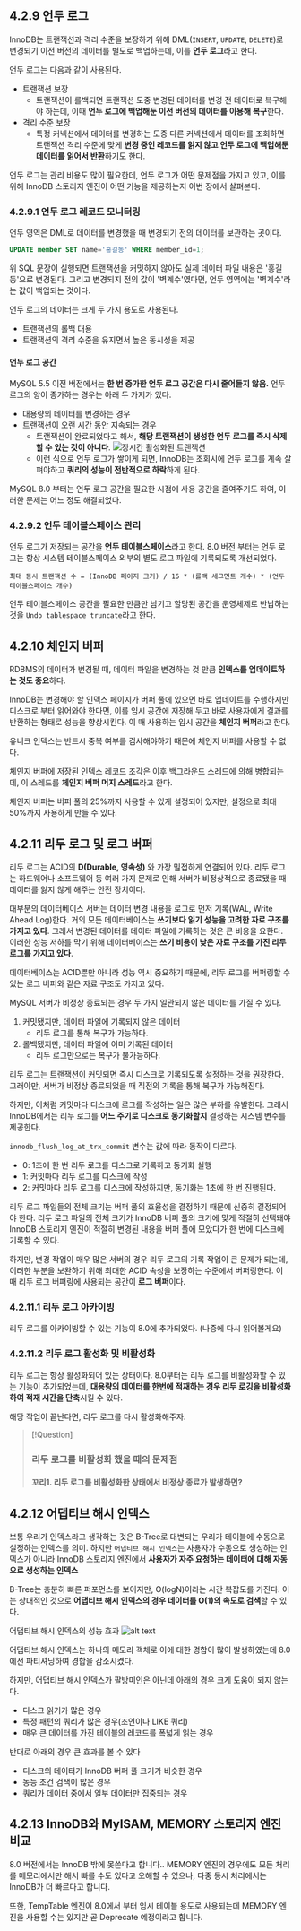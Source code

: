 ## 4.2.9 언두 로그

InnoDB는 트랜잭션과 격리 수준을 보장하기 위해 DML(`INSERT`, `UPDATE`, `DELETE`)로 변경되기 이전 버전의 데이터를 별도로 백업하는데, 이를 **언두 로그**라고 한다.

언두 로그는 다음과 같이 사용된다.

-   트랜잭션 보장
    -   트랜잭션이 롤백되면 트랜잭션 도중 변경된 데이터를 변경 전 데이터로 복구해야 하는데, 이때 **언두 로그에 백업해둔 이전 버전의 데이터를 이용해 복구**한다.
-   격리 수준 보장
    -   특정 커넥션에서 데이터를 변경하는 도중 다른 커넥션에서 데이터를 조회하면 트랜잭션 격리 수준에 맞게 **변경 중인 레코드를 읽지 않고 언두 로그에 백업해둔 데이터를 읽어서 반환**하기도 한다.

언두 로그는 관리 비용도 많이 필요한데, 언두 로그가 어떤 문제점을 가지고 있고, 이를 위해 InnoDB 스토리지 엔진이 어떤 기능을 제공하는지 이번 장에서 살펴본다.

### 4.2.9.1 언두 로그 레코드 모니터링

언두 영역은 DML로 데이터를 변경했을 때 변경되기 전의 데이터를 보관하는 곳이다.

```SQL
UPDATE member SET name='홍길동' WHERE member_id=1;
```

위 SQL 문장이 실행되면 트랜잭션을 커밋하지 않아도 실제 데이터 파일 내용은 '홍길동'으로 변경된다. 그리고 변경되지 전의 값이 '벽계수'였다면, 언두 영역에는 '벽계수'라는 값이 백업되는 것이다.

언두 로그의 데이터는 크게 두 가지 용도로 사용된다.

-   트랜잭션의 롤백 대용
-   트랜잭션의 격리 수준을 유지면서 높은 동시성을 제공

#### 언두 로그 공간

MySQL 5.5 이전 버전에서는 **한 번 증가한 언두 로그 공간은 다시 줄어들지 않음.** 언두 로그의 양이 증가하는 경우는 아래 두 가지가 있다.

-   대용량의 데이터를 변경하는 경우
-   트랜잭션이 오랜 시간 동안 지속되는 경우
    -   트랜잭션이 완료되었다고 해서, **해당 트랜잭션이 생성한 언두 로그를 즉시 삭제할 수 있는 것이 아니다**.
        ![장시간 활성화된 트랜잭션](images/4.16.png)
    -   이런 식으로 언두 로그가 쌓이게 되면, InnoDB는 조회시에 언두 로그를 계속 살펴야하고 **쿼리의 성능이 전반적으로 하락**하게 된다.

MySQL 8.0 부터는 언두 로그 공간을 필요한 시점에 사용 공간을 줄여주기도 하여, 이러한 문제는 어느 정도 해결되었다.

### 4.2.9.2 언두 테이블스페이스 관리

언두 로그가 저장되는 공간을 **언두 테이블스페이스**라고 한다. 8.0 버전 부터는 언두 로그는 항상 시스템 테이블스페이스 외부의 별도 로그 파일에 기록되도록 개선되었다.

```Text
최대 동시 트랜잭션 수 = (InnoDB 페이지 크기) / 16 * (롤백 세그먼트 개수) * (언두 테이블스페이스 개수)
```

언두 테이블스페이스 공간을 필요한 만큼만 남기고 할당된 공간을 운영체제로 반납하는 것을 `Undo tablespace truncate`라고 한다.

## 4.2.10 체인지 버퍼

RDBMS의 데이터가 변경될 때, 데이터 파일을 변경하는 것 만큼 **인덱스를 업데이트하는 것도 중요**하다.

InnoDB는 변경해야 할 인덱스 페이지가 버퍼 풀에 있으면 바로 업데이트를 수행하지만 디스크로 부터 읽어와야 한다면, 이를 임시 공간에 저장해 두고 바로 사용자에게 결과를 반환하는 형태로 성능을 향상시킨다. 이 때 사용하는 임시 공간을 **체인지 버퍼**라고 한다.

유니크 인덱스는 반드시 중복 여부를 검사해야하기 때문에 체인지 버퍼를 사용할 수 없다.

체인지 버퍼에 저장된 인덱스 레코드 조각은 이후 백그라운드 스레드에 의해 병합되는데, 이 스레드를 **체인지 버퍼 머지 스레드**라고 한다.

체인지 버퍼는 버퍼 풀의 25%까지 사용할 수 있게 설정되어 있지만, 설정으로 최대 50%까지 사용하게 만들 수 있다.

## 4.2.11 리두 로그 및 로그 버퍼

리두 로그는 ACID의 **D(Durable, 영속성)** 와 가장 밀접하게 연결되어 있다. 리두 로그는 하드웨어나 소프트웨어 등 여러 가지 문제로 인해 서버가 비정상적으로 종료됐을 때 데이터를 잃지 않게 해주는 안전 장치이다.

대부분의 데이터베이스 서버는 데이터 변경 내용을 로그로 먼저 기록(WAL, Write Ahead Log)한다. 거의 모든 데이터베이스는 **쓰기보다 읽기 성능을 고려한 자료 구조를 가지고 있다**. 그래서 변경된 데이터를 데이터 파일에 기록하는 것은 큰 비용을 요한다. 이러한 성능 저하를 막기 위해 데이터베이스는 **쓰기 비용이 낮은 자료 구조를 가진 리두 로그를 가지고 있다**.

데이터베이스는 ACID뿐만 아니라 성능 역시 중요하기 때문에, 리두 로그를 버퍼링할 수 있는 로그 버퍼와 같은 자료 구조도 가지고 있다.

MySQL 서버가 비정상 종료되는 경우 두 가지 일관되지 않은 데이터를 가질 수 있다.

1. 커밋됐지만, 데이터 파일에 기록되지 않은 데이터
    - 리두 로그를 통해 복구가 가능하다.
2. 롤백됐지만, 데이터 파일에 이미 기록된 데이터
    - 리두 로그만으로는 복구가 불가능하다.

리두 로그는 트랜잭션이 커밋되면 즉시 디스크로 기록되도록 설정하는 것을 권장한다. 그래야만, 서버가 비정상 종료되었을 때 직전의 기록을 통해 복구가 가능해진다.

하지만, 이처럼 커밋마다 디스크에 로그를 작성하는 일은 많은 부하를 유발한다. 그래서 InnoDB에서는 리두 로그를 **어느 주기로 디스크로 동기화할지** 결정하는 시스템 변수를 제공한다.

`innodb_flush_log_at_trx_commit` 변수는 값에 따라 동작이 다르다.

-   0: 1초에 한 번 리두 로그를 디스크로 기록하고 동기화 실행
-   1: 커밋마다 리두 로그를 디스크에 작성
-   2: 커밋마다 리두 로그를 디스크에 작성하지만, 동기화는 1초에 한 번 진행된다.

리두 로그 파일들의 전체 크기는 버퍼 풀의 효율성을 결정하기 때문에 신중히 결정되어야 한다. 리두 로그 파일의 전체 크기가 InnoDB 버퍼 풀의 크기에 맞게 적절히 선택돼야 InnoDB 스토리지 엔진이 적절히 변경된 내용을 버퍼 풀에 모았다가 한 번에 디스크에 기록할 수 있다.

하지만, 변경 작업이 매우 많은 서버의 경우 리두 로그의 기록 작업이 큰 문제가 되는데, 이러한 부분을 보완하기 위해 최대한 ACID 속성을 보장하는 수준에서 버퍼링한다. 이 때 리두 로그 버퍼링에 사용되는 공간이 **로그 버퍼**이다.

### 4.2.11.1 리두 로그 아카이빙

리두 로그를 아카이빙할 수 있는 기능이 8.0에 추가되었다. (나중에 다시 읽어볼게요)

### 4.2.11.2 리두 로그 활성화 및 비활성화

리두 로그는 항상 활성화되어 있는 상태이다. 8.0부터는 리두 로그를 비활성화할 수 있는 기능이 추가되었는데, **대용량의 데이터를 한번에 적재하는 경우 리두 로깅을 비활성화하여 적재 시간을 단축**시킬 수 있다.

해당 작업이 끝난다면, 리두 로그를 다시 활성화해주자.

> [!Question]
>
> ### 리두 로그를 비활성화 했을 때의 문제점
>
> #### 꼬리1. 리두 로그를 비활성화한 상태에서 비정상 종료가 발생하면?

## 4.2.12 어댑티브 해시 인덱스

보통 우리가 인덱스라고 생각하는 것은 B-Tree로 대변되는 우리가 테이블에 수동으로 설정하는 인덱스를 의미. 하지만 `어댑티브 해시 인덱스`는 사용자가 수동으로 생성하는 인덱스가 아니라 InnoDB 스토리지 엔진에서 **사용자가 자주 요청하는 데이터에 대해 자동으로 생성하는 인덱스**

B-Tree는 충분히 빠른 퍼포먼스를 보이지만, O(logN)이라는 시간 복잡도를 가진다. 이는 상대적인 것으로 **어댑티브 해시 인덱스의 경우 데이터를 O(1)의 속도로 검색**할 수 있다.

어댑티브 해시 인덱스의 성능 효과
![alt text](images/4.18.png)

어댑티브 해시 인덱스는 하나의 메모리 객체로 이에 대한 경합이 많이 발생하였는데 8.0에선 파티셔닝하여 경합을 감소시켰다.

하지만, 어댑티브 해시 인덱스가 팔방미인은 아닌데 아래의 경우 크게 도움이 되지 않는다.

-   디스크 읽기가 많은 경우
-   특정 패턴의 쿼리가 많은 경우(조인이나 LIKE 쿼리)
-   매우 큰 데이터를 가진 테이블의 레코드를 폭넓게 읽는 경우

반대로 아래의 경우 큰 효과를 볼 수 있다

-   디스크의 데이터가 InnoDB 버퍼 풀 크기가 비슷한 경우
-   동등 조건 검색이 많은 경우
-   쿼리가 데이터 중에서 일부 데이터만 집중되는 경우

## 4.2.13 InnoDB와 MyISAM, MEMORY 스토리지 엔진 비교

8.0 버전에서는 InnoDB 밖에 못쓴다고 합니다.. MEMORY 엔진의 경우에도 모든 처리를 메모리에서만 해서 빠를 수도 있다고 오해할 수 있으나, 다중 동시 처리에서는 InnoDB가 더 빠르다고 합니다.

또한, TempTable 엔진이 8.0에서 부터 임시 테이블 용도로 사용되는데 MEMORY 엔진을 사용할 수는 있지만 곧 Deprecate 예정이라고 합니다.

